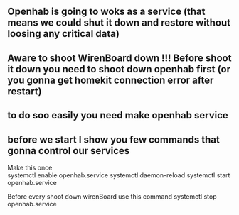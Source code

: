 Openhab is going to woks as a service (that means we could shut it down and restore without loosing any critical data)  
-----
Aware to shoot WirenBoard down !!! Before shoot it down you need to shoot down openhab first (or you gonna get homekit connection error after restart)  
-----
to do soo easily you need make openhab service  
-----
before we start I show you few commands that gonna control our services  
-----
Make this once  
    systemctl enable openhab.service
    systemctl daemon-reload
    systemctl start openhab.service
    
Before every shoot down wirenBoard use this command 
    systemctl stop openhab.service
